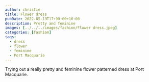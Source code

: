 ```yaml
---
author: christie
title: Flower dress
pubDate: 2022-05-13T17:00:00+10:00
description: Pretty and feminine
images: [../../../images/fashion/Flower dress.jpeg]
categories: [fashion]
tags:
  - dress
  - flower
  - feminine
  - Port Macquarie
---
```


Trying out a really pretty and feminine flower patterned dress at Port
Macquarie.
